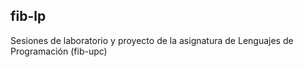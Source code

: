 ## fib-lp
Sesiones de laboratorio y proyecto de la asignatura de Lenguajes de Programación (fib-upc)
